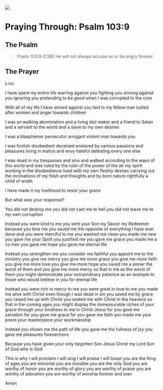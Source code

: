 <img class="intro-right" src="/images/art-paris-psalter.jpg">

# Praying Through: Psalm 103:9

## The Psalm

>Psalm 103:9 (CSB)   He will not always accuse us or be angry forever. 

## The Prayer

<div style="font-variant: small-caps;">
Lord
</div>


I have spent my entire life
  warring against you
  fighting you
  sinning against you
  ignoring you
  pretending to be good
  when I was corrupted
  to the core

With all of my life
  I have sinned against you
  lied to my fellow man
  lusted after women
  and anger towards children

I was an walking abomination
  and a living idol maker
  and a friend to Satan
  and a servant to the world
  and a slave to my own desires

I was a blasphemer
  persecutor
  arrogant
  violent man
  towards you

I was foolish
  disobedient
  deceived
  enslaved by various passions and pleasures
  living in malice and envy
  hateful
  detesting every one else

I was dead in my trespasses and sins
  and walked according to the ways of this world
  and was ruled by the ruler of the power of the air
  my spirit working in the disobedience
  lived with my own fleshly desires
  carrying out the inclinations of my flesh and thoughts
  and by born nature
  rightfully
  a child of wrath

I have made it my livelihood
  to resist your grace

But what was your response?

You did not destroy me
  you did not cast me to hell
  you did not leave me to my own corruption

Instead
  you were kind to me
  you sent your Son
  my Savior
  my Redeemer
  because you love me
  you saved me 
  the opposite of everything I have ever done
  and you were merciful to me
  you washed me clean
  you made me new
  you gave me your Spirit
  you justified me
  you gave me grace
  you made me a co-heir
  you gave me hope
  you gave me eternal life

Instead
  you strengthen me
  you consider me faithful
  you appoint me to the ministry
  you give me mercy
  you give me more grace
  you give me more faith
  you give me more love
  you give me more hope
  you saved me
  a sinner
  the worst of them
  and you give me more mercy
  so that in me
  as the worst of them
  you might demonstrate your extraordinary patience
  as an example to those who would believe in you
  for eternal life

Instead
  you were rich in mercy to me
  you were great in love to me
  you made me alive with Christ
  even though I was dead in sin
  you saved me by grace
  you raised me up with Christ
  you seated me with Christ in the heavens
  so that in the coming ages
  you might display the immeasurable riches of your grace
  through your kindness to me in Christ Jesus
  for you gave me salvation
  for you gave me grace
  for you gave me faith
  you made me your poem
  your masterpiece
  your workmanship

Instead
  you shown me the path of life
  you gave me the fullness of joy
  you gave me pleasures forevermore

Because you have given
  your only begotten Son
  Jesus Christ
  my Lord
  Son of God
  who is God

This is why
  I will proclaim
  I will sing
  I will praise
  I will boast
  you are the King of ages
  you are immortal
  you are invisible
  you are the only God
  you are worthy of honor
  you are worthy of glory
  you are worthy of praise
  you are worthy of adoration
  you are worthy of worship
  forever and ever

Amen
